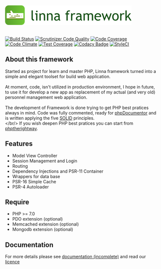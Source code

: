 ![Linna Framework](logo-framework.png)
<br/>
<br/>
<br/>
[![Build Status](https://travis-ci.org/s3b4stian/linna-framework.svg?branch=master)](https://travis-ci.org/s3b4stian/linna-framework)
[![Scrutinizer Code Quality](https://scrutinizer-ci.com/g/s3b4stian/linna-framework/badges/quality-score.png?b=master)](https://scrutinizer-ci.com/g/s3b4stian/linna-framework/?branch=master)
[![Code Coverage](https://scrutinizer-ci.com/g/s3b4stian/linna-framework/badges/coverage.png?b=master)](https://scrutinizer-ci.com/g/s3b4stian/linna-framework/?branch=master)
[![Code Climate](https://codeclimate.com/github/s3b4stian/linna-framework/badges/gpa.svg)](https://codeclimate.com/github/s3b4stian/linna-framework)
[![Test Coverage](https://codeclimate.com/github/s3b4stian/linna-framework/badges/coverage.svg)](https://codeclimate.com/github/s3b4stian/linna-framework/coverage)
[![Codacy Badge](https://api.codacy.com/project/badge/Grade/4c591995b1e54c3eb9653f7f125ecccf)](https://www.codacy.com/app/s3b4stian/linna-framework?utm_source=github.com&amp;utm_medium=referral&amp;utm_content=s3b4stian/linna-framework&amp;utm_campaign=Badge_Grade)
[![StyleCI](https://styleci.io/repos/41168432/shield?branch=master&style=flat)](https://styleci.io/repos/41168432)

## About this framework
Started as project for learn and master PHP, Linna framework turned into a simple and elegant toolset for build web application.
<br/><br/>
At moment, code, isn't utilized in production environment, I hope in future, to use it for develop a new app as replacement of my actual (and very old) personnel management web application.
<br/><br/> 
The development of Framework is done trying to get PHP best pratices always in mind. 
Code was fully commented, ready for [phpDocumentor](https://www.phpdoc.org/) and 
is written applying the five [SOLID](https://en.wikipedia.org/wiki/SOLID_(object-oriented_design)) principles.<br/></br/>
If you wish deepen PHP best pratices you can start from [phptherightway](http://www.phptherightway.com/).

## Features
 
   * Model View Controller
   * Session Management and Login
   * Routing
   * Dependency Injections and PSR-11 Container
   * Wrappers for data base
   * PSR-16 Simple Cache
   * PSR-4 Autoloader

## Require

   * PHP >= 7.0
   * PDO extension (optional)
   * Memcached extension (optional)
   * Mongodb extension (optional)

## Documentation 
For more details please see [documentation (incomplete)](https://github.com/s3b4stian/linna-framework/tree/master/docs) and read our [licence](https://github.com/s3b4stian/linna-framework/blob/master/LICENSE.md)
